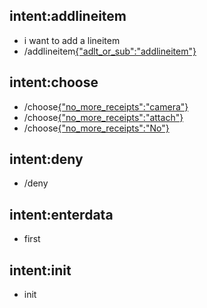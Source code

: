 ## intent:addlineitem
- i want to add a lineitem
- /addlineitem[{"adlt_or_sub":"addlineitem"}](adlt_or_sub:addlineitem)

## intent:choose
- /choose[{"no_more_receipts":"camera"}](no_more_receipts:camera)
- /choose[{"no_more_receipts":"attach"}](no_more_receipts:attach)
- /choose[{"no_more_receipts":"No"}](no_more_receipts:No)

## intent:deny
- /deny

## intent:enterdata
- first

## intent:init
- init

